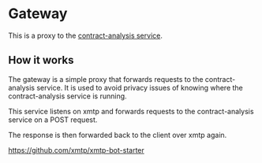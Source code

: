 # Gateway

This is a proxy to the [contract-analysis service](../contract-analysis/README.md).

## How it works

The gateway is a simple proxy that forwards requests to the contract-analysis service. It is used to avoid privacy issues of knowing where the contract-analysis service is running.

This service listens on xmtp and forwards requests to the contract-analysis service on a POST request.

The response is then forwarded back to the client over xmtp again.

https://github.com/xmtp/xmtp-bot-starter 

